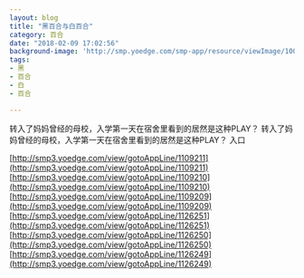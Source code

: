 ```yaml
---
layout: blog
title: "黑百合与白百合"
category: 百合
date: "2018-02-09 17:02:56"
background-image: 'http://smp.yoedge.com/smp-app/resource/viewImage/1003773appline.png'
tags:
- 黑
- 百合
- 白
- 百合

---
```

转入了妈妈曾经的母校，入学第一天在宿舍里看到的居然是这种PLAY？
转入了妈妈曾经的母校，入学第一天在宿舍里看到的居然是这种PLAY？
入口

[http://smp3.yoedge.com/view/gotoAppLine/1109211](http://smp3.yoedge.com/view/gotoAppLine/1109211)
[http://smp3.yoedge.com/view/gotoAppLine/1109210](http://smp3.yoedge.com/view/gotoAppLine/1109210)
[http://smp3.yoedge.com/view/gotoAppLine/1109209](http://smp3.yoedge.com/view/gotoAppLine/1109209)
[http://smp3.yoedge.com/view/gotoAppLine/1126251](http://smp3.yoedge.com/view/gotoAppLine/1126251)
[http://smp3.yoedge.com/view/gotoAppLine/1126250](http://smp3.yoedge.com/view/gotoAppLine/1126250)
[http://smp3.yoedge.com/view/gotoAppLine/1126249](http://smp3.yoedge.com/view/gotoAppLine/1126249)

        
